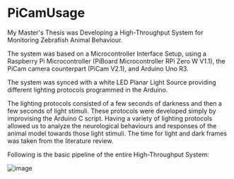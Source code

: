 # PiCamUsage
My Master's Thesis was Developing a High-Throughput System for Monitoring Zebrafish Animal Behaviour.

The system was based on a Microcontroller Interface Setup, using a Raspberry Pi Microcontroller (PiBoard Microcontroller RPi Zero W V1.1), the PiCam camera counterpart  (PiCam V2.1), and Arduino Uno R3.

The system was synced with a white LED Planar Light Source providing different lighting protocols programmed in the Arduino.

The lighting protocols consisted of a few seconds of darkness and then a few seconds of light stimuli. These protocols were developed simply by improvising the Arduino C script. Having a variety of lighting protocols allowed us to analyze the neurological behaviours and responses of the animal model towards those light stimuli. 
The time for light and dark frames was taken from the literature review. 

Following is the basic pipeline of the entire High-Throughput System:

![image](https://github.com/user-attachments/assets/1ac18795-51f4-4cf9-ad2b-82d22b3ae8d1)
